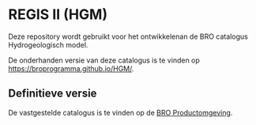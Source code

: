 # REGIS II (HGM)
Deze repository wordt gebruikt voor het ontwikkelenan de BRO catalogus Hydrogeologisch model.

De onderhanden versie van deze catalogus is te vinden op https://broprogramma.github.io/HGM/.

##  Definitieve versie
De vastgestelde catalogus is te vinden op de [BRO Productomgeving][1].

[1]: https://bro-productomgeving.nl/bpo/latest
